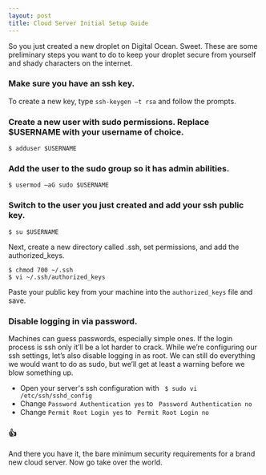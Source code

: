 ```yaml
---
layout: post
title: Cloud Server Initial Setup Guide
---
```


So you just created a new droplet on Digital Ocean. Sweet. These are some preliminary steps you want to do to keep your droplet secure from yourself and shady characters on the internet.


### Make sure you have an ssh key.
To create a new key, type `ssh-keygen –t rsa` and follow the prompts.

### Create a new user with sudo permissions. Replace $USERNAME with your username of choice.
`$ adduser $USERNAME`
### Add the user to the sudo group so it has admin abilities.
`$ usermod –aG sudo $USERNAME`
### Switch to the user you just created and add your ssh public key.
``` $ su $USERNAME ```

Next, create a new directory called .ssh, set permissions, and add the authorized_keys.
``` $ mkdir ~/.ssh
$ chmod 700 ~/.ssh
$ vi ~/.ssh/authorized_keys
 ```
Paste your public key from your machine into the `authorized_keys` file and save.

### Disable logging in via password. 
Machines can guess passwords, especially simple ones. If the login process is ssh only it’ll be a lot harder to crack. While we’re configuring our ssh settings, let’s also disable logging in as root. We can still do everything we would want to do as sudo, but we’ll get at least a warning before we blow something up.
* Open your server's ssh configuration with ` $ sudo vi /etc/ssh/sshd_config`
* Change `Password Authentication yes` to ` Password Authentication no`
* Change `Permit Root Login yes` to ` Permit Root Login no`

### 👍
And there you have it, the bare minimum security requirements for a brand new cloud server. Now go take over the world.
